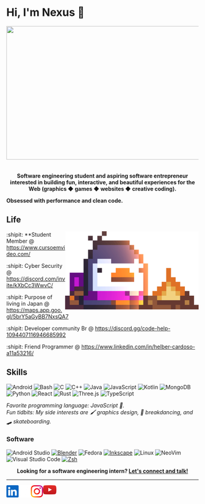 # Hi, I'm Nexus :wave:

<div align="center">
    <img src="https://user-images.githubusercontent.com/74038190/225813708-98b745f2-7d22-48cf-9150-083f1b00d6c9.gif"   height="350" width="750">
<br><br>
</div>



<p align="center">
    <b>Software engineering student and aspiring software entrepreneur  
                    interested in building fun, interactive, and beautiful experiences  
                              for the Web (graphics ◆ games ◆ websites ◆ creative coding).

Obsessed with performance and clean code.
       
</b>
</p>


## Life

<img align="right" alt="Bred the penguin chillin' by the fire." width="350" src="img/Fire.gif" />


:shipit: **Student Member @ https://www.cursoemvideo.com/


:shipit: Cyber Security @ https://discord.com/invite/kXbCc3WwvC/

:shipit: Purpose of living in Japan  @ https://maps.app.goo.gl/5brY5aGyBB7NxsQA7

:shipit: Developer community Br @ https://discord.gg/code-help-1094407116946685992

:shipit: Friend Programmer @ https://www.linkedin.com/in/helber-cardoso-a11a53216/




## Skills

![Android](https://img.shields.io/badge/Android-3DDC84?logo=android&logoColor=white&style=for-the-badge)
![Bash](https://img.shields.io/badge/Bash-4EAA25?logo=gnubash&logoColor=white&style=for-the-badge)
![C](https://img.shields.io/badge/C-A8B9CC?logo=c&logoColor=white&style=for-the-badge)
![C++](https://img.shields.io/badge/C++-00599C?logo=cplusplus&logoColor=white&style=for-the-badge)
![Java](https://img.shields.io/badge/Java-F8981D?logo=java&logoColor=white&style=for-the-badge)
![JavaScript](https://img.shields.io/badge/JavaScript-F7DF1E?logo=javascript&logoColor=black&style=for-the-badge)
![Kotlin](https://img.shields.io/badge/Kotlin-7F52FF?logo=kotlin&logoColor=white&style=for-the-badge)
![MongoDB](https://img.shields.io/badge/MongoDB-47A248?logo=mongodb&logoColor=white&style=for-the-badge)
![Python](https://img.shields.io/badge/Python-3776AB?logo=python&logoColor=white&style=for-the-badge)
![React](https://img.shields.io/badge/React-61DAFB?logo=react&logoColor=black&style=for-the-badge)
![Rust](https://img.shields.io/badge/Rust-000000?logo=rust&logoColor=white&style=for-the-badge)
![Three.js](https://img.shields.io/badge/Three.js-000000?logo=Three.js&logoColor=white&style=for-the-badge)
![TypeScript](https://img.shields.io/badge/TypeScript-3178C6?logo=typescript&logoColor=white&style=for-the-badge)

_Favorite programming language: JavaScript :crab:._  
_Fun tidbits: My side interests are :paintbrush: graphics design, :man_dancing:
breakdancing, and :skateboard: skateboarding._

### Software

![Android Studio](https://img.shields.io/badge/Android%20Studio-3DDC84?logo=androidstudio&logoColor=white&style=for-the-badge)
[![Blender](https://img.shields.io/badge/Blender-F5792A?logo=blender&logoColor=white&style=for-the-badge)](https://blender.org)
![Fedora](https://img.shields.io/badge/Fedora-51A2DA?logo=fedora&logoColor=white&style=for-the-badge)
[![Inkscape](https://img.shields.io/badge/Inkscape-000000?logo=inkscape&logoColor=white&style=for-the-badge)](https://inkscape.org)
![Linux](https://img.shields.io/badge/Linux-FCC624?logo=Linux&logoColor=black&style=for-the-badge)
![NeoVim](https://img.shields.io/badge/NeoVim-57A143?logo=neovim&logoColor=white&style=for-the-badge)
![Visual Studio Code](https://img.shields.io/badge/VSCode-007ACC?logo=visualstudiocode&logoColor=white&style=for-the-badge)
[![Zsh](https://img.shields.io/badge/Zsh-f15a24?style=for-the-badge)](https://ohmyz.sh)

<p align="center">
    <b>Looking for a software engineering intern?
        <a href="https://www.linkedin.com/in/marcos-vinicius-86706b262/">Let's connect and talk!</a>
    </b>
</p>

---

<!--<a href="https://novakcgx.me">
    <img height="32" align="left" alt="Website" src="img/icons/personal.png" />
</a>-->



<a href="https://www.linkedin.com/in/marcos-vinicius-86706b262/">
    <img height="32" align="left" alt="LinkedIn" src="img/icons/linkedin.png" />
</a>

<a href="https://twitter.com/UnoPedrin">
    <img height="32" align="left" alt="X" src="img/icons/x.png" />
</a>


 <a href = "https://www.youtube.com/@nexuszx_ofc">
      <img width="35" src="youtube.svg">
    </a>


<a href="https://www.instagram.com/nexuszx_ofc">
    <img height="32" align="left" alt="Instagram" src="img/icons/instagram.png" />
</a>


